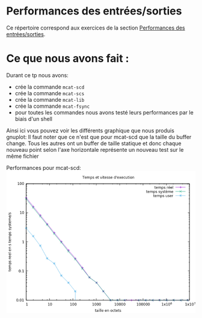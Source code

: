 #   Performances des entrées/sorties

Ce répertoire correspond aux exercices de la section
[Performances des entrées/sorties](http://www.fil.univ-lille1.fr/~hym/e/pds/tp/tdfs-perfio.html).

# Ce que nous avons fait :

Durant ce tp nous avons:
- crée la commande `mcat-scd`
- crée la commande `mcat-scs`
- crée la commande `mcat-lib`
- crée la commande `mcat-fsync`
- pour toutes les commandes nous avons testé leurs performances par le biais d'un shell

Ainsi ici vous pouvez voir les différents graphique que nous produis gnuplot:
Il faut noter que ce n'est que pour mcat-scd que la taille du buffer change. Tous les autres ont un buffer de taille statique et donc chaque nouveau point selon l'axe horizontale représente un
nouveau test sur le même fichier

Performances pour mcat-scd:
![Performances pour mcat-scd](test/mcat-scd.png)